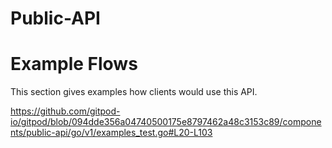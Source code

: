 # Public-API

# Example Flows
This section gives examples how clients would use this API.

https://github.com/gitpod-io/gitpod/blob/094dde356a04740500175e8797462a48c3153c89/components/public-api/go/v1/examples_test.go#L20-L103